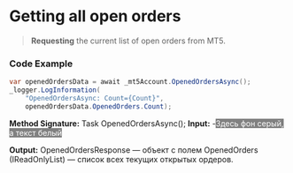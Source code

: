 # Getting all open orders

> **Requesting** the current list of open orders from MT5.
### Code Example

```csharp
var openedOrdersData = await _mt5Account.OpenedOrdersAsync();
_logger.LogInformation(
    "OpenedOrdersAsync: Count={Count}",
    openedOrdersData.OpenedOrders.Count);
```
**Method Signature:** Task<OpenedOrdersResponse> OpenedOrdersAsync();
**Input:**  -<span style="background-color:gray; color:white">Здесь фон серый, а текст белый</span>

**Output:** OpenedOrdersResponse — объект с полем
OpenedOrders (IReadOnlyList<OrderInfo>) — список всех текущих открытых ордеров.



